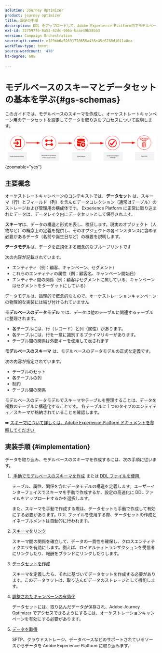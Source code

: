 ```yaml
---
solution: Journey Optimizer
product: journey optimizer
title: 設定の手順
description: DDL をアップロードして、Adobe Experience Platform内でモデルベースのスキーマを作成する方法を説明します
exl-id: 327597f6-8a53-42dc-966a-baae49b58bb3
version: Campaign Orchestration
source-git-commit: e189bb6a52691770655a436e45c6788d1011a8ca
workflow-type: tm+mt
source-wordcount: '470'
ht-degree: 68%

---
```



# モデルベースのスキーマとデータセットの基本を学ぶ{#gs-schemas}

このガイドでは、モデルベースのスキーマを作成し、オーケストレートキャンペーン用のデータセットを設定してデータを取り込むプロセスについて説明します。

![スキーマ](assets/do-not-localize/schema_admin.png){zoomable="yes"}

## 主要概念

オーケストレートキャンペーンのコンテキストでは、**データセット** は、スキーマ（行）とフィールド（列）を含んだデータコレクション（通常はテーブル）のストレージおよび管理用の構成体です。 Experience Platform に正常に取り込まれたデータは、データレイク内にデータセットとして保存されます。

**スキーマ**&#x200B;は、データの構造と形式を表し、検証します。現実のオブジェクト（人物など）の概念上の定義を提供し、そのオブジェクトの各インスタンスに含める必要があるデータ（名前や誕生日など）の概要を説明します。

**データモデル**&#x200B;は、データを正規化する概念的なブループリントです

次の内容が記載されています。

* エンティティ（例：顧客、キャンペーン、セグメント）
* これらのエンティティの属性（例：顧客名、キャンペーン開始日）
* エンティティ間の関係（例：顧客はセグメントに属している、キャンペーンはセグメントをターゲットにしている）

データモデルは、論理的で概念的なもので、オーケストレーションキャンペーンの物理的な実装には結び付けられていません

**モデルベースのデータモデル** では、データは他のテーブルに関連するテーブルに整理されます。

* 各テーブルには、行（レコード）と列（属性）があります。
* 各テーブルには、行を一意に識別するプライマリキーがあります。
* テーブル間の関係は外部キーを使用して表されます

**モデルベースのスキーマ** は、モデルベースのデータモデルの正式な定義です。

次の内容が指定されています。

* テーブルのセット
* 各テーブルの列
* 制約
* テーブル間の関係

モデルベースのデータモデルでスキーマやテーブルを整理することは、データを複数のテーブルに構造化することです。 各テーブルに 1 つのタイプのエンティティ／スキーマが格納されていることを確認します。

➡️ [&#x200B; スキーマについて詳しくは、Adobe Experience Platform ドキュメントを参照してください &#x200B;](https://experienceleague.adobe.com/ja/docs/experience-platform/xdm/ui/resources/schemas#create-model-based-schema)

## 実装手順 {#implementation}

データを取り込み、モデルベースのスキーマを作成するには、次の手順に従います。

1. [&#x200B; 手動でモデルベースのスキーマを作成 &#x200B;](manual-schema.md) または [DDL ファイルを使用 &#x200B;](file-upload-schema.md)

   テーブル、属性、関係を含むデータモデルの構造を定義します。ユーザーインターフェイスでスキーマを手動で作成するか、設定の高速化に DDL ファイルをアップロードするかを選択します。

   また、スキーマを手動で作成する際は、データセットも手動で作成して有効にする必要があります。DDL ファイルを使用する際、データセットの作成とイネーブルメントは自動的に行われます。

1. [スキーマをリンク](file-upload-schema.md)

   スキーマ間の関係を確立して、データの一貫性を確保し、クロスエンティティクエリを有効にします。例えば、ロイヤルティトランザクションを受信者にリンクしたり、報酬をブランドにリンクしたりします。

1. [データセットを作成](manual-schema.md#dataset)

   スキーマを定義したら、それに基づいてデータセットを作成する必要があります。このデータセットは、取り込んだデータのストレージとして機能します。

1. [調整されたキャンペーンの有効化](manual-schema.md#enable)

   データセットには、取り込んだデータが保存され、Adobe Journey Optimizer でアクセスできるようにするには、オーケストレーションキャンペーンを有効にする必要があります。

1. [データを取得](ingest-data.md)

   SFTP、クラウドストレージ、データベースなどのサポートされているソースからデータを Adobe Experience Platform に取り込みます。

